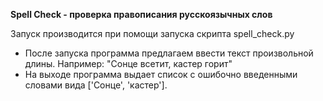 **Spell Check - проверка правописания русскоязычных слов**

Запуск производится при помощи запуска скрипта spell_check.py 
- После запуска программа предлагаем ввести текст произвольной длины. Например: "Сонце всетит, кастер горит"
- На выходе программа выдает список с ошибочно введенными словами вида ['Сонце', 'кастер'].